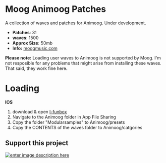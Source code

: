 # Moog Animoog Patches

 A collection of waves and patches for Animoog. Under development.
 
-  **Patches**: 31
-  **waves**: 1500
-   **Approx Size:** 50mb
-   **Info:** [moogmusic.com](https://www.moogmusic.com/products/animoog)

**Please note:** Loading user waves to Animoog is not supported by Moog. I'm not resposible for any problems that might arise from installing these waves. That said, they work fine here. 

# Loading

**IOS**

1. download & open [I-funbox](http://www.i-funbox.com/en/index.html)
2. Navigate to the Animoog folder in App File Sharing
3. Copy the folder "Modularsamples" to Animoog/presets
4. Copy the CONTENTS of the waves folder to Animoog/catgories


## **Support this project**

[
![enter image description here](https://www.modularsamples.com/img/dx10xfi.png)
](https://www.modularsamples.com/dx-15-for-kontakt/)
